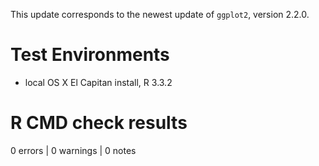 This update corresponds to the newest update of `ggplot2`, version 2.2.0.

# Test Environments
* local OS X El Capitan install, R 3.3.2


# R CMD check results

0 errors | 0 warnings | 0 notes